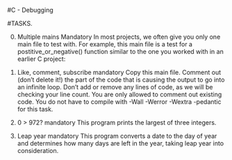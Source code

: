 #C - Debugging

#TASKS.

0. Multiple mains Mandatory
 In most projects, we often give you only one main file to test with. For example, this main file is a test for a postitive_or_negative() function similar to the one you worked with in an earlier C project:


1. Like, comment, subscribe mandatory
 Copy this main file. Comment out (don’t delete it!) the part of the code that is causing the output to go into an infinite loop.
Don’t add or remove any lines of code, as we will be checking your line count. You are only allowed to comment out existing code. You do not have to compile with -Wall -Werror -Wextra -pedantic for this task.


2. 0 > 972? mandatory
This program prints the largest of three integers.

3. Leap year mandatory
 This program converts a date to the day of year and determines how many days are left in the year, taking leap year into consideration.



